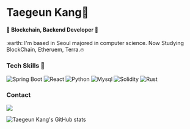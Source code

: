 
# Taegeun Kang👋
#### :rocket: Blockchain, Backend Developer  :rocket:
:earth: I'm based in Seoul
majored in computer science.
Now Studying BlockChain, Etheruem, Terra.:fire:

### Tech Skills :book:

<img alt="Spring Boot" src ="https://img.shields.io/badge/Spring Boot-6DB33F.svg?&style=for-the-badge&logo=Spring Boot&logoColor=white"/> <img alt="React" src ="https://img.shields.io/badge/React-61DAFB.svg?&style=for-the-badge&logo=React&logoColor=black"/> <img alt="Python" src ="https://img.shields.io/badge/Python-3776AB.svg?&style=for-the-badge&logo=Python&logoColor=white"/> <img alt="Mysql" src ="https://img.shields.io/badge/Mysql-4479A1.svg?&style=for-the-badge&logo=Mysql&logoColor=white"/> <img alt="Solidity" src ="https://img.shields.io/badge/Solidity-363636.svg?&style=for-the-badge&logo=Solidity&logoColor=white"/> <img alt="Rust" src ="https://img.shields.io/badge/Rust-000000.svg?&style=for-the-badge&logo=Rust&logoColor=white"/>

### Contact
<a href="mailto:pregea@gmail.com" target="_blank"><img src="https://img.shields.io/badge/Gmail-EA4335?style=flat-square&logo=Gmail&logoColor=FFFFFF"/></a>


![Taegeun Kang's GitHub stats](https://github-readme-stats.vercel.app/api?username=taegeunkang&show_icons=true&count_private=true&text_color=FFFFFF&title_color=31A8FF&icon_color=F47D31&bg_color=000000&border_color=31A8FF)
